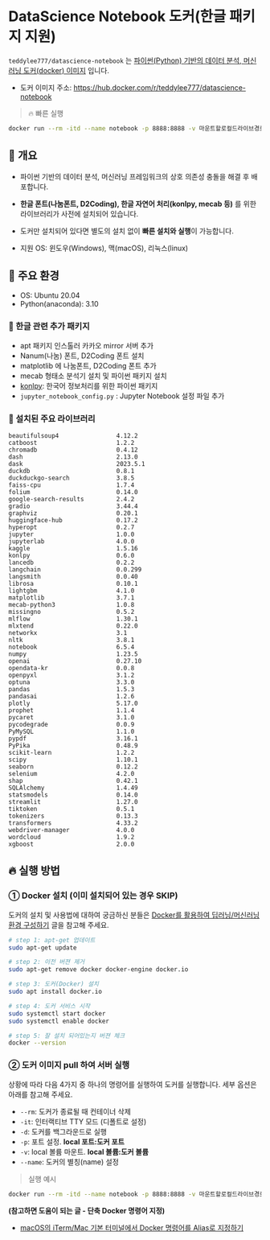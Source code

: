 # DataScience Notebook 도커(한글 패키지 지원)

`teddylee777/datascience-notebook` 는 <u>파이썬(Python) 기반의 데이터 분석, 머신러닝 도커(docker) 이미지</u> 입니다.

- 도커 이미지 주소: https://hub.docker.com/r/teddylee777/datascience-notebook

> 🔥 빠른 실행

```bash
docker run --rm -itd --name notebook -p 8888:8888 -v 마운트할로컬드라이브경로:/home/jovyan/work teddylee777/datascience-notebook:latest
```

## 📍 개요

- 파이썬 기반의 데이터 분석, 머신러닝 프레임워크의 상호 의존성 충돌을 해결 후 배포합니다.

- **한글 폰트(나눔폰트, D2Coding), 한글 자연어 처리(konlpy, mecab 등)** 를 위한 라이브러리가 사전에 설치되어 있습니다.

- 도커만 설치되어 있다면 별도의 설치 없이 **빠른 설치와 실행**이 가능합니다.

- 지원 OS: 윈도우(Windows), 맥(macOS), 리눅스(linux)


## 📍 주요 환경

- OS: Ubuntu 20.04
- Python(anaconda): 3.10

### 🌱 한글 관련 추가 패키지

- apt 패키지 인스톨러 카카오 mirror 서버 추가
- Nanum(나눔) 폰트, D2Coding 폰트 설치
- matplotlib 에 나눔폰트, D2Coding 폰트 추가
- mecab 형태소 분석기 설치 및 파이썬 패키지 설치
- [konlpy](https://konlpy-ko.readthedocs.io/ko/v0.4.3/): 한국어 정보처리를 위한 파이썬 패키지
- `jupyter_notebook_config.py` : Jupyter Notebook 설정 파일 추가

### 🌱 설치된 주요 라이브러리

```
beautifulsoup4                4.12.2
catboost                      1.2.2
chromadb                      0.4.12
dash                          2.13.0
dask                          2023.5.1
duckdb                        0.8.1
duckduckgo-search             3.8.5
faiss-cpu                     1.7.4
folium                        0.14.0
google-search-results         2.4.2
gradio                        3.44.4
graphviz                      0.20.1
huggingface-hub               0.17.2
hyperopt                      0.2.7
jupyter                       1.0.0
jupyterlab                    4.0.0
kaggle                        1.5.16
konlpy                        0.6.0
lancedb                       0.2.2
langchain                     0.0.299
langsmith                     0.0.40
librosa                       0.10.1
lightgbm                      4.1.0
matplotlib                    3.7.1
mecab-python3                 1.0.8
missingno                     0.5.2
mlflow                        1.30.1
mlxtend                       0.22.0
networkx                      3.1
nltk                          3.8.1
notebook                      6.5.4
numpy                         1.23.5
openai                        0.27.10
opendata-kr                   0.0.8
openpyxl                      3.1.2
optuna                        3.3.0
pandas                        1.5.3
pandasai                      1.2.6
plotly                        5.17.0
prophet                       1.1.4
pycaret                       3.1.0
pycodegrade                   0.0.9
PyMySQL                       1.1.0
pypdf                         3.16.1
PyPika                        0.48.9
scikit-learn                  1.2.2
scipy                         1.10.1
seaborn                       0.12.2
selenium                      4.2.0
shap                          0.42.1
SQLAlchemy                    1.4.49
statsmodels                   0.14.0
streamlit                     1.27.0
tiktoken                      0.5.1
tokenizers                    0.13.3
transformers                  4.33.2
webdriver-manager             4.0.0
wordcloud                     1.9.2
xgboost                       2.0.0
```

## 🔥 실행 방법

### ① Docker 설치 (이미 설치되어 있는 경우 SKIP)

도커의 설치 및 사용법에 대하여 궁금하신 분들은 [Docker를 활용하여 딥러닝/머신러닝 환경 구성하기](https://teddylee777.github.io/linux/docker%EB%A5%BC-%ED%99%9C%EC%9A%A9%ED%95%98%EC%97%AC-%EB%94%A5%EB%9F%AC%EB%8B%9D-%ED%99%98%EA%B2%BD%EA%B5%AC%EC%84%B1.md) 글을 참고해 주세요.

```bash
# step 1: apt-get 업데이트
sudo apt-get update

# step 2: 이전 버젼 제거
sudo apt-get remove docker docker-engine docker.io

# step 3: 도커(Docker) 설치 
sudo apt install docker.io

# step 4: 도커 서비스 시작
sudo systemctl start docker
sudo systemctl enable docker

# step 5: 잘 설치 되어있는지 버젼 체크
docker --version
```

### ② 도커 이미지 pull 하여 서버 실행

상황에 따라 다음 4가지 중 하나의 명령어를 실행하여 도커를 실행합니다. 세부 옵션은 아래를 참고해 주세요.

- `--rm`: 도커가 종료될 때 컨테이너 삭제
- `-it`: 인터랙티브 TTY 모드 (디폴트로 설정)
- `-d`: 도커를 백그라운드로 실행
- `-p`: 포트 설정. **local 포트:도커 포트**
- `-v`: local 볼륨 마운트. **local 볼륨:도커 볼륨**
- `--name`: 도커의 별칭(name) 설정



> 실행 예시

```bash
docker run --rm -itd --name notebook -p 8888:8888 -v 마운트할로컬드라이브경로:/home/jovyan/work teddylee777/datascience-notebook:latest
```

**(참고하면 도움이 되는 글 - 단축 Docker 명령어 지정)**

- [macOS의 iTerm/Mac 기본 터미널에서 Docker 명령어를 Alias로 지정하기](https://teddylee777.github.io/data-science/docker-command-alias/)





